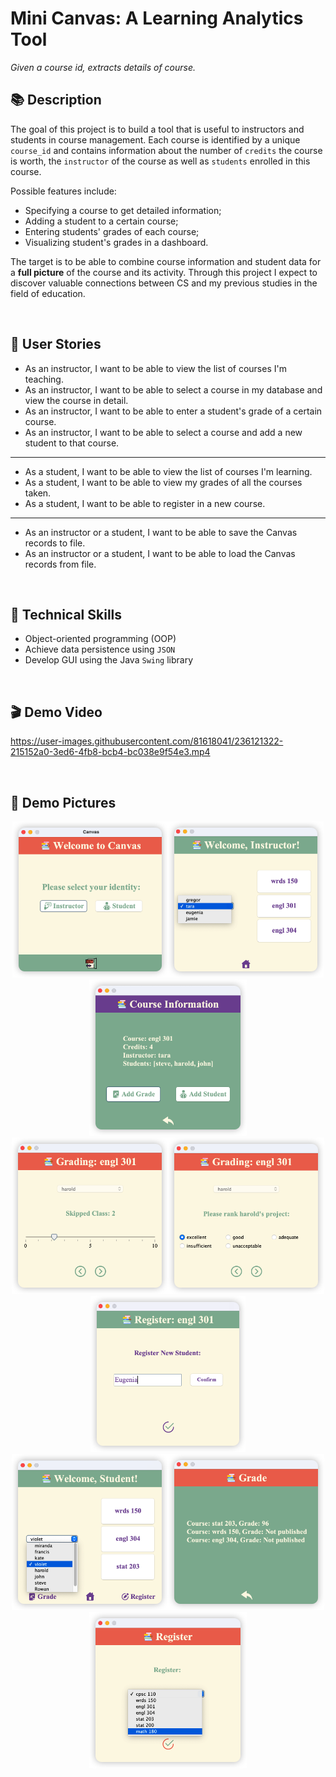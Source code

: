 # Mini Canvas: A Learning Analytics Tool

*Given a course id, extracts details of course.*

## 📚 Description

The goal of this project is to build a tool that is useful to instructors and students in course management. Each course is identified by a unique `course_id` and contains information about the number of `credits` the course is worth, the `instructor` of the course as well as `students` enrolled in this course.

Possible features include:
- Specifying a course to get detailed information;
- Adding a student to a certain course;
- Entering students' grades of each course;
- Visualizing student's grades in a dashboard.

The target is to be able to combine course information and student data for a **full picture** of the course and its activity. Through this project I expect to discover valuable connections between CS and my previous studies in the field of education.

<br>

## 📝 User Stories

- As an instructor, I want to be able to view the list of courses I'm teaching.
- As an instructor, I want to be able to select a course in my database and view the course in detail.
- As an instructor, I want to be able to enter a student's grade of a certain course.
- As an instructor, I want to be able to select a course and add a new student to that course.
***
- As a student, I want to be able to view the list of courses I'm learning.
- As a student, I want to be able to view my grades of all the courses taken.
- As a student, I want to be able to register in a new course.
***
- As an instructor or a student, I want to be able to save the Canvas records to file.
- As an instructor or a student, I want to be able to load the Canvas records from file.

<br>

## 🔭 Technical Skills
- Object-oriented programming (OOP)
- Achieve data persistence using `JSON`
- Develop GUI using the Java `Swing` library

<br>

## 🎬 Demo Video

https://user-images.githubusercontent.com/81618041/236121322-215152a0-3ed6-4fb8-bcb4-bc038e9f54e3.mp4

<br>

## 📸 Demo Pictures
<div align="center">
   <img src="Demo_Pictures/iShot_2023-04-22_18.27.34.png"  height=250><img src="Demo_Pictures/iShot_2023-04-22_18.27.55.png" height=250><img src="Demo_Pictures/iShot_2023-04-22_18.28.12.png" height=250>
</div>
<div align="center">
   <img src="Demo_Pictures/iShot_2023-04-22_18.28.36.png"  height=250><img src="Demo_Pictures/iShot_2023-04-22_18.28.52.png" height=250><img src="Demo_Pictures/iShot_2023-04-22_18.30.05.png" height=250>
</div>
<div align="center">
   <img src="Demo_Pictures/iShot_2023-04-22_18.30.48.png"  height=250><img src="Demo_Pictures/iShot_2023-04-22_18.31.01.png" height=250><img src="Demo_Pictures/iShot_2023-04-22_18.31.53.png" height=250>
</div>

